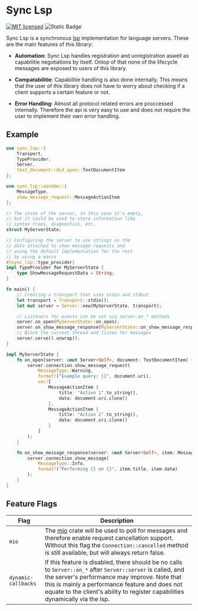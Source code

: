 # Sync Lsp

[![MIT licensed][mit-badge]][mit-url]
![Static Badge](https://img.shields.io/badge/potato-wedges-yellow)

[mit-badge]: https://img.shields.io/badge/license-MIT-blue.svg
[mit-url]: https://github.com/K83FJ3M4/sync-lsp/blob/main/LICENSE

Sync Lsp is a synchronous [lsp](https://microsoft.github.io/language-server-protocol/) implementation for language servers.
These are the main features of this library:

- **Automation**: Sync Lsp handles registration and unregistration aswell as capabilitie negotiations by itself. Ontop of that none of the lifecycle messages are exposed to users of this library.

- **Compatabilitie**: Capabilitie handling is also done internally. This means that the user of this library does not have to worry about checking if a client supports a certain feature or not.

- **Error Handling**: Almost all protocol related errors are proccessed internally. Therefore the api is very easy to use and does not require the user to implement their own error handling.

## Example

```rust
use sync_lsp::{
    Transport,
    TypeProvider,
    Server,
    text_document::did_open::TextDocumentItem
};

use sync_lsp::window::{
    MessageType,
    show_message_request::MessageActionItem
};

// The state of the server, in this case it's empty,
// but it could be used to store information like
// syntax trees, diagnostics, etc.
struct MyServerState;

// Configuring the server to use strings as the 
// data attached to show message requests and
// using the default implementation for the rest
// by using a macro
#[sync_lsp::type_provider]
impl TypeProvider for MyServerState {
    type ShowMessageRequestData = String;
}

fn main() {
    // Creating a transport that uses stdin and stdout
    let transport = Transport::stdio();
    let mut server = Server::new(MyServerState, transport);

    // Listeners for events can be set via server.on_* methods
    server.on_open(MyServerState::on_open);
    server.on_show_message_response(MyServerState::on_show_message_response);
    // Block the current thread and listen for messages
    server.serve().unwrap();
}

impl MyServerState {
    fn on_open(server: &mut Server<Self>, document: TextDocumentItem) {
        server.connection.show_message_request(
            MessageType::Warning,
            format!("Example query: {}", document.uri),
            vec![
                MessageActionItem {
                    title: "Action 1".to_string(),
                    data: document.uri.clone()
                },
                MessageActionItem {
                    title: "Action 2".to_string(),
                    data: document.uri.clone()
                }
            ]
        );
    }

    fn on_show_message_response(server: &mut Server<Self>, item: MessageActionItem<String>) {
        server.connection.show_message(
            MessageType::Info,
            format!("Performing {} on {}", item.title, item.data)
        );
    }
}
```

## Feature Flags

| Flag | Description |
|------|-------------|
| `mio` | The [mio](https://github.com/tokio-rs/mio) crate will be used to poll for messages and therefore enable request cancellation support. Without this flag the `Connection::cancelled` method is still available, but will always return false. |
| `dynamic-callbacks` | If this feature is disabled, there should be no calls to `Server::on_*` after `Server::server` is called, and the server's performance may improve. Note that this is mainly a performance feature and does not equate to the client's ability to register capabilities dynamically via the lsp. |